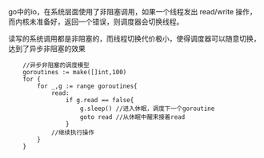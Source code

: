 go中的io，在系统层面使用了非阻塞调用，如果一个线程发出 read/write 操作，而内核未准备好，返回一个错误，则调度器会切换线程。

读写的系统调用都是非阻塞的，而线程切换代价极小，使得调度器可以随意切换，达到了异步非阻塞的效果

```
    //异步非阻塞的调度模型
    goroutines := make([]int,100)
	for {
		for _,g := range goroutines{
			read:
				if g.read == false{
					g.sleep() //进入休眠，调度下一个goroutine
					goto read //从休眠中醒来接着read
				}
			//继续执行操作
		}
	}
```


